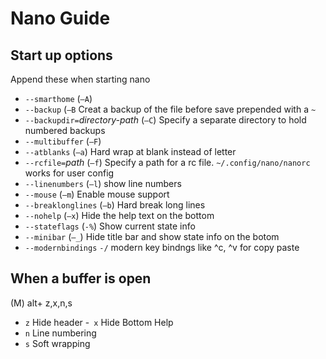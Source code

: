# Nano Guide

## Start up options

Append these when starting nano

- `--smarthome` (`—A`)
- `--backup` (`—B`
  Creat a backup of the file before save prepended with a `~`
- `--backupdir=`*directory-path* (`—C`)
  Specify a separate directory to hold numbered backups
- `--multibuffer` (`—F`)
- `--atblanks` (`—a`)
  Hard wrap at blank instead of letter
- `--rcfile=`*path* (`—f`)
  Specify a path for a rc file. `~/.config/nano/nanorc` works for user  config 
- `--linenumbers` (`—l`)
  show line numbers
- `--mouse` (`—m`)
  Enable mouse support
- `--breaklonglines` (`—b`)
  Hard break long lines
- `--nohelp` (`—x`)
  Hide the help text on the bottom
- `--stateflags` (`-%`)
  Show current state info
- `--minibar` (`—_`)
  Hide title bar and show state info on the botom
- `--modernbindings` `-/`
  modern key bindngs like ^c, ^v for copy paste



## When a buffer is open

(M) alt+ z,x,n,s

- `z` Hide header
-` x` Hide Bottom Help
- `n` Line numbering 
- `s` Soft wrapping
